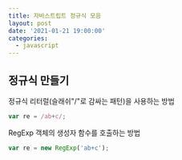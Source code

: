 ```yaml
---
title: 자바스트립트 정규식 모음
layout: post
date: '2021-01-21 19:00:00'
categories:
  - javascript
---
```


## 정규식 만들기

정규식 리터럴(슬래쉬"/"로 감싸는 패턴)을 사용하는 방법

```jsx
var re = /ab+c/;
```

RegExp 객체의 생성자 함수를 호출하는 방법

```jsx
var re = new RegExp('ab+c');
```
